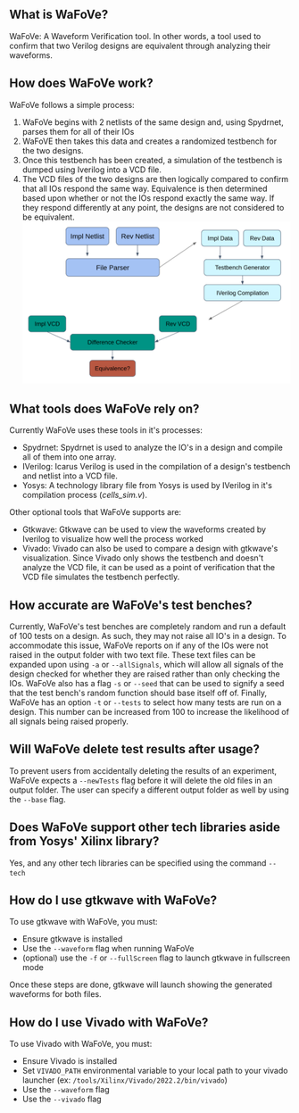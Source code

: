 ## What is WaFoVe?
WaFoVe: A Waveform Verification tool. In other words, a tool used to confirm that two Verilog designs are equivalent through analyzing their waveforms.

## How does WaFoVe work?
WaFoVe follows a simple process:
1. WaFoVe begins with 2 netlists of the same design and, using Spydrnet, parses them for all of their IOs
2. WaFoVE then takes this data and creates a randomized testbench for the two designs.
3. Once this testbench has been created, a simulation of the testbench is dumped using Iverilog into a VCD file.
4. The VCD files of the two designs are then logically compared to confirm that all IOs respond the same way.
Equivalence is then determined based upon whether or not the IOs respond exactly the same way. If they respond differently at any point, the designs are not considered to be equivalent.
![image](pictures/WaFoVe_Dataflow.png)

## What tools does WaFoVe rely on?
Currently WaFoVe uses these tools in it's processes:
* Spydrnet: Spydrnet is used to analyze the IO's in a design and compile all of them into one array.
* IVerilog: Icarus Verilog is used in the compilation of a design's testbench and netlist into a VCD file.
* Yosys: A technology library file from Yosys is used by IVerilog in it's compilation process (_cells_sim.v_).

Other optional tools that WaFoVe supports are:
* Gtkwave: Gtkwave can be used to view the waveforms created by Iverilog to visualize how well the process worked
* Vivado: Vivado can also be used to compare a design with gtkwave's visualization. Since Vivado only shows the testbench and doesn't analyze the VCD file, it can be used as a point of verification that the VCD file simulates the testbench perfectly.

## How accurate are WaFoVe's test benches?
Currently, WaFoVe's test benches are completely random and run a default of 100 tests on a design. As such, they may not raise all IO's in a design. To accommodate this issue, WaFoVe reports on if any of the IOs were not raised in the output folder with two text file. These text files can be expanded upon using `-a` or `--allSignals`, which will allow all signals of the design checked for whether they are raised rather than only checking the IOs. WaFoVe also has a flag `-s` or `--seed` that can be used to signify a seed that the test bench's random function should base itself off of. Finally, WaFoVe has an option `-t` or `--tests` to select how many tests are run on a design. This number can be increased from 100 to increase the likelihood of all signals being raised properly.

## Will WaFoVe delete test results after usage?
To prevent users from accidentally deleting the results of an experiment, WaFoVe expects a `--newTests` flag before it will delete the old files in an output folder. The user can specify a different output folder as well by using the `--base` flag. 

## Does WaFoVe support other tech libraries aside from Yosys' Xilinx library?
Yes, and any other tech libraries can be specified using the command `--tech` 

## How do I use gtkwave with WaFoVe?
To use gtkwave with WaFoVe, you must:
* Ensure gtkwave is installed
* Use the `--waveform` flag when running WaFoVe
* (optional) use the `-f` or `--fullScreen` flag to launch gtkwave in fullscreen mode

Once these steps are done, gtkwave will launch showing the generated waveforms for both files.

## How do I use Vivado with WaFoVe?
To use Vivado with WaFoVe, you must:
* Ensure Vivado is installed
* Set `VIVADO_PATH` environmental variable to your local path to your vivado launcher (ex: `/tools/Xilinx/Vivado/2022.2/bin/vivado`)
* Use the `--waveform` flag
* Use the `--vivado` flag